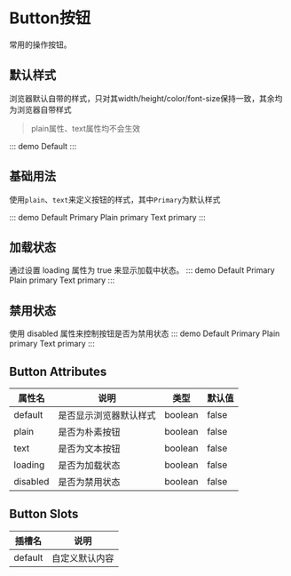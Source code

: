 # Button按钮

常用的操作按钮。

## 默认样式
浏览器默认自带的样式，只对其width/height/color/font-size保持一致，其余均为浏览器自带样式

> plain属性、text属性均不会生效

::: demo
<diyButton text default>Default</diyButton>
:::

## 基础用法
使用```plain```、```text```来定义按钮的样式，其中```Primary```为默认样式

::: demo
<diyButton default>Default</diyButton>
<diyButton>Primary</diyButton>
<diyButton plain>Plain primary</diyButton>
<diyButton text>Text primary</diyButton>
:::

## 加载状态
通过设置 loading 属性为 true 来显示加载中状态。
::: demo
<diyButton loading default>Default</diyButton>
<diyButton loading>Primary</diyButton>
<diyButton loading plain>Plain primary</diyButton>
<diyButton loading text>Text primary</diyButton>
:::

## 禁用状态
使用 disabled 属性来控制按钮是否为禁用状态
::: demo
<diyButton disabled default>Default</diyButton>
<diyButton disabled>Primary</diyButton>
<diyButton disabled plain>Plain primary</diyButton>
<diyButton disabled text>Text primary</diyButton>
:::

## Button Attributes

属性名 | 说明 | 类型 | 默认值
---   | --- | --- | ---
default| 是否显示浏览器默认样式 | boolean | false
plain | 是否为朴素按钮 | boolean | false
text | 是否为文本按钮 | boolean | false
loading| 是否为加载状态 | boolean | false
disabled | 是否为禁用状态 | boolean | false

## Button Slots

插槽名 | 说明
--- | ---
default | 自定义默认内容